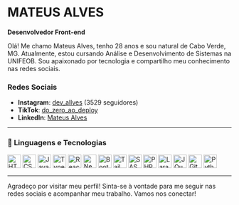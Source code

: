 # MATEUS ALVES

**Desenvolvedor Front-end**

Olá! Me chamo Mateus Alves, tenho 28 anos e sou natural de Cabo Verde, MG. Atualmente, estou cursando Análise e Desenvolvimento de Sistemas na UNIFEOB. Sou apaixonado por tecnologia e compartilho meu conhecimento nas redes sociais.

### Redes Sociais

- **Instagram**: [dev_allves](https://www.instagram.com/dev_allves/) (3529 seguidores)
- **TikTok**: [do_zero_ao_deploy](https://www.tiktok.com/@do_zero_ao_deploy)
- **LinkedIn**: [Mateus Alves](https://www.linkedin.com/in/mateus-alves/)

---

### 🤖 Linguagens e Tecnologias

<p align="left">
    <img alt="HTML" title="HTML" width="30px" src="https://cdn.jsdelivr.net/gh/devicons/devicon@latest/icons/html5/html5-original.svg" />
    <img alt="CSS" title="CSS" width="30px" src="https://cdn.jsdelivr.net/gh/devicons/devicon@latest/icons/css3/css3-original.svg" />
    <img alt="JavaScript" title="JavaScript" width="30px" src="https://cdn.jsdelivr.net/gh/devicons/devicon@latest/icons/javascript/javascript-original.svg" />
    <img alt="TypeScript" title="TypeScript" width="30px" src="https://cdn.jsdelivr.net/gh/devicons/devicon@latest/icons/typescript/typescript-original.svg" />
    <img alt="React" title="React" width="30px" src="https://cdn.jsdelivr.net/gh/devicons/devicon@latest/icons/react/react-original.svg" />
    <img alt="Next.js" title="Next.js" width="30px" src="https://cdn.jsdelivr.net/gh/devicons/devicon@latest/icons/nextjs/nextjs-original.svg" />
    <img alt="Bootstrap" title="Bootstrap" width="30px" src="https://cdn.jsdelivr.net/gh/devicons/devicon@latest/icons/bootstrap/bootstrap-original.svg" />
    <img alt="Tailwind" title="Tailwind" width="30px" src="https://cdn.jsdelivr.net/gh/devicons/devicon@latest/icons/tailwindcss/tailwindcss-original.svg" />
    <img alt="SASS" title="SASS" width="30px" src="https://cdn.jsdelivr.net/gh/devicons/devicon@latest/icons/sass/sass-original.svg" />
    <img alt="PHP" title="PHP" width="30px" src="https://cdn.jsdelivr.net/gh/devicons/devicon@latest/icons/php/php-original.svg" />
    <img alt="Laravel" title="Laravel" width="30px" src="https://cdn.jsdelivr.net/gh/devicons/devicon@latest/icons/laravel/laravel-original.svg" />
    <img alt="JQuery" title="JQuery" width="30px" src="https://cdn.jsdelivr.net/gh/devicons/devicon@latest/icons/jquery/jquery-original.svg" />
    <img alt="Git" title="Git" width="30px" src="https://cdn.jsdelivr.net/gh/devicons/devicon@latest/icons/git/git-original.svg" />
    <img alt="Python" title="Python" width="30px" src="https://cdn.jsdelivr.net/gh/devicons/devicon@latest/icons/python/python-original.svg" />
</p>

---

Agradeço por visitar meu perfil! Sinta-se à vontade para me seguir nas redes sociais e acompanhar meu trabalho. Vamos nos conectar!

